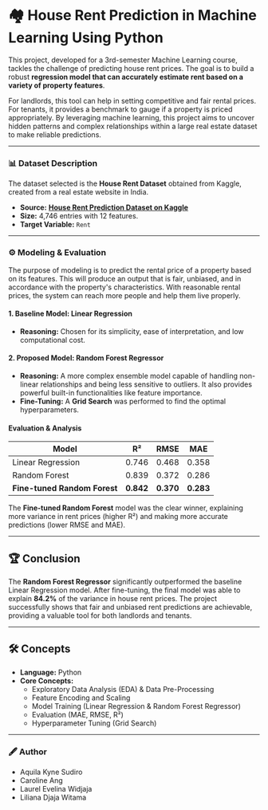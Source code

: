 # 🏘 House Rent Prediction in Machine Learning Using Python
This project, developed for a 3rd-semester Machine Learning course, tackles the challenge of predicting house rent prices. The goal is to build a robust **regression model that can accurately estimate rent based on a variety of property features**.

For landlords, this tool can help in setting competitive and fair rental prices. For tenants, it provides a benchmark to gauge if a property is priced appropriately. By leveraging machine learning, this project aims to uncover hidden patterns and complex relationships within a large real estate dataset to make reliable predictions.

---

### 📊 Dataset Description
The dataset selected is the **House Rent Dataset** obtained from Kaggle, created from a real estate website in India.
* **Source:** **[House Rent Prediction Dataset on Kaggle](https://www.kaggle.com/datasets/iamsouravbanerjee/house-rent-prediction-dataset)**
* **Size:** 4,746 entries with 12 features.
* **Target Variable:** `Rent`
  
---

### ⚙️ Modeling & Evaluation
The purpose of modeling is to predict the rental price of a property based on its features. This will produce an output that is fair, unbiased, and in accordance with the property's characteristics. With reasonable rental prices, the system can reach more people and help them live properly.
#### 1. Baseline Model: Linear Regression
* **Reasoning:** Chosen for its simplicity, ease of interpretation, and low computational cost.
#### 2. Proposed Model: Random Forest Regressor
* **Reasoning:** A more complex ensemble model capable of handling non-linear relationships and being less sensitive to outliers. It also provides powerful built-in functionalities like feature importance.
* **Fine-Tuning:** A **Grid Search** was performed to find the optimal hyperparameters.

#### Evaluation & Analysis
| Model                  | R²    | RMSE    | MAE     |
| ---------------------- | ----- | ------- | ------- |
| Linear Regression      | 0.746 | 0.468   | 0.358   |
| Random Forest          | 0.839 | 0.372   | 0.286   |
| **Fine-tuned Random Forest** | **0.842** | **0.370** | **0.283** |

The **Fine-tuned Random Forest** model was the clear winner, explaining more variance in rent prices (higher R²) and making more accurate predictions (lower RMSE and MAE).

---

## 🏆 Conclusion
The **Random Forest Regressor** significantly outperformed the baseline Linear Regression model. After fine-tuning, the final model was able to explain **84.2%** of the variance in house rent prices. The project successfully shows that fair and unbiased rent predictions are achievable, providing a valuable tool for both landlords and tenants.

---

## 🛠️ Concepts
* **Language:** Python 
* **Core Concepts:**
    * Exploratory Data Analysis (EDA) & Data Pre-Processing
    * Feature Encoding and Scaling
    * Model Training (Linear Regression & Random Forest Regressor)
    * Evaluation (MAE, RMSE, R²)
    * Hyperparameter Tuning (Grid Search)
      
---

### 🖋 Author
* Aquila Kyne Sudiro 
* Caroline Ang 
* Laurel Evelina Widjaja 
* Liliana Djaja Witama 
